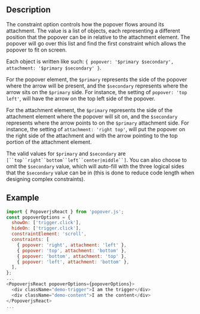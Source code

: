 ## Description

The constraint option controls how the popover flows around its attachment. The value is a list of objects, each representing a different position that the popover can be in relative to the attachment element. The popover will go over this list and find the first constraint which allows the popover to fit on screen.

Each object is written like such: `{ popover: '$primary $secondary', attachment: '$primary $secondary' }`.

For the popover element, the `$primary` represents the side of the popover where the arrow will be present, and the `$secondary` represents where the arrow sits on the `$primary` side. For instance, the setting of `popover: 'top left'`, will have the arrow on the top left side of the popover.

For the attachment element, the `$primary` represents the side of the attachment element where the popover will sit on, and the `$secondary` represents where the arrow points to on the `$primary` attachment side. For instance, the setting of `attachment: 'right top'`, will put the popover on the right side of the attachment and with the arrow pointing to the top portion of the attachment element.

The valid values for `$primary` and `$secondary` are `[``top``right``bottom``left``center|middle``]`. You can also choose to omit the `$secondary` value, which will auto-fill with the three logical sides that the `$secondary` value can be in (this is done to reduce code length when designing complex constraints).

## Example

```javascript
import { PopoverjsReact } from 'popover.js';
const popoverOptions = {
  showOn: ['trigger.click'],
  hideOn: ['trigger.click'],
  constraintElement: 'scroll',
  constraints: [
    { popover: 'right', attachment: 'left' },
    { popover: 'top', attachment: 'bottom' },
    { popover: 'bottom', attachment: 'top' },
    { popover: 'left', attachment: 'bottom' },
  ],
};
...
<PopoverjsReact popoverOptions={popoverOptions}>
  <div className="demo-trigger">I am the trigger</div>
  <div className="demo-content">I am the content</div>
</PopoverjsReact>
...
```
